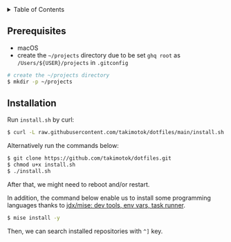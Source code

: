 <!-- TABLE OF CONTENTS -->
<details>
  <summary>Table of Contents</summary>
  <ol>
    <li><a href="#prerequisites">Prerequisites</a></li>
    <li><a href="#installation">Installation</a></li>
  </ol>
</details>

## Prerequisites

- macOS
- create the `~/projects` directory due to be set `ghq root` as `/Users/${USER}/projects` in `.gitconfig`

```sh
# create the ~/projects directory
$ mkdir -p ~/projects
```

## Installation

Run `install.sh` by curl:

```sh
$ curl -L raw.githubusercontent.com/takimotok/dotfiles/main/install.sh | bash
```

Alternatively run the commands below:

```sh
$ git clone https://github.com/takimotok/dotfiles.git
$ chmod u+x install.sh
$ ./install.sh
```

After that, we might need to reboot and/or restart.

In addition, the command below enable us to install some programming languages thanks to [jdx/mise: dev tools, env vars, task
runner](https://github.com/jdx/mise).

```sh
$ mise install -y
```

Then, we can search installed repositories with `^]` key.
